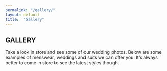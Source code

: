 ```yaml
---
permalink: "/gallery/"
layout: default
title:  "Gallery"
---
```



<h2>GALLERY</h2>
<p>Take a look in store and see some of our wedding photos. Below are some examples of menswear, weddings and suits we can offer you. It’s always better to come in store to see the latest styles though.</p>